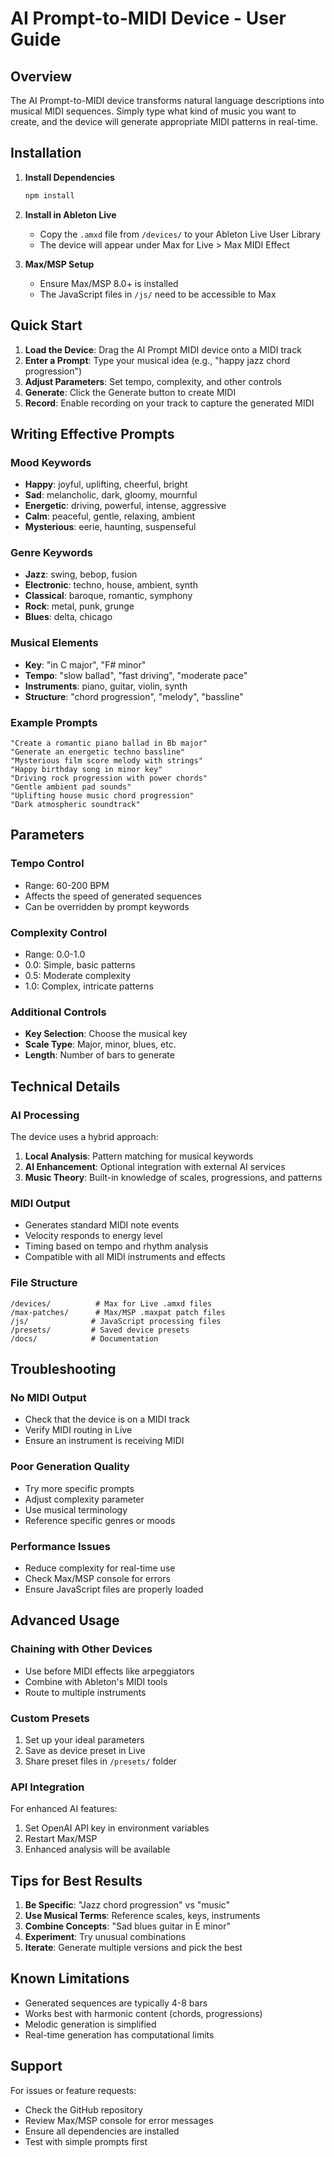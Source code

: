 # AI Prompt-to-MIDI Device - User Guide

## Overview

The AI Prompt-to-MIDI device transforms natural language descriptions into musical MIDI sequences. Simply type what kind of music you want to create, and the device will generate appropriate MIDI patterns in real-time.

## Installation

1. **Install Dependencies**

   ```bash
   npm install
   ```

2. **Install in Ableton Live**

   - Copy the `.amxd` file from `/devices/` to your Ableton Live User Library
   - The device will appear under Max for Live > Max MIDI Effect

3. **Max/MSP Setup**
   - Ensure Max/MSP 8.0+ is installed
   - The JavaScript files in `/js/` need to be accessible to Max

## Quick Start

1. **Load the Device**: Drag the AI Prompt MIDI device onto a MIDI track
2. **Enter a Prompt**: Type your musical idea (e.g., "happy jazz chord progression")
3. **Adjust Parameters**: Set tempo, complexity, and other controls
4. **Generate**: Click the Generate button to create MIDI
5. **Record**: Enable recording on your track to capture the generated MIDI

## Writing Effective Prompts

### Mood Keywords

- **Happy**: joyful, uplifting, cheerful, bright
- **Sad**: melancholic, dark, gloomy, mournful
- **Energetic**: driving, powerful, intense, aggressive
- **Calm**: peaceful, gentle, relaxing, ambient
- **Mysterious**: eerie, haunting, suspenseful

### Genre Keywords

- **Jazz**: swing, bebop, fusion
- **Electronic**: techno, house, ambient, synth
- **Classical**: baroque, romantic, symphony
- **Rock**: metal, punk, grunge
- **Blues**: delta, chicago

### Musical Elements

- **Key**: "in C major", "F# minor"
- **Tempo**: "slow ballad", "fast driving", "moderate pace"
- **Instruments**: piano, guitar, violin, synth
- **Structure**: "chord progression", "melody", "bassline"

### Example Prompts

```
"Create a romantic piano ballad in Bb major"
"Generate an energetic techno bassline"
"Mysterious film score melody with strings"
"Happy birthday song in minor key"
"Driving rock progression with power chords"
"Gentle ambient pad sounds"
"Uplifting house music chord progression"
"Dark atmospheric soundtrack"
```

## Parameters

### Tempo Control

- Range: 60-200 BPM
- Affects the speed of generated sequences
- Can be overridden by prompt keywords

### Complexity Control

- Range: 0.0-1.0
- 0.0: Simple, basic patterns
- 0.5: Moderate complexity
- 1.0: Complex, intricate patterns

### Additional Controls

- **Key Selection**: Choose the musical key
- **Scale Type**: Major, minor, blues, etc.
- **Length**: Number of bars to generate

## Technical Details

### AI Processing

The device uses a hybrid approach:

1. **Local Analysis**: Pattern matching for musical keywords
2. **AI Enhancement**: Optional integration with external AI services
3. **Music Theory**: Built-in knowledge of scales, progressions, and patterns

### MIDI Output

- Generates standard MIDI note events
- Velocity responds to energy level
- Timing based on tempo and rhythm analysis
- Compatible with all MIDI instruments and effects

### File Structure

```
/devices/          # Max for Live .amxd files
/max-patches/      # Max/MSP .maxpat patch files
/js/              # JavaScript processing files
/presets/         # Saved device presets
/docs/            # Documentation
```

## Troubleshooting

### No MIDI Output

- Check that the device is on a MIDI track
- Verify MIDI routing in Live
- Ensure an instrument is receiving MIDI

### Poor Generation Quality

- Try more specific prompts
- Adjust complexity parameter
- Use musical terminology
- Reference specific genres or moods

### Performance Issues

- Reduce complexity for real-time use
- Check Max/MSP console for errors
- Ensure JavaScript files are properly loaded

## Advanced Usage

### Chaining with Other Devices

- Use before MIDI effects like arpeggiators
- Combine with Ableton's MIDI tools
- Route to multiple instruments

### Custom Presets

1. Set up your ideal parameters
2. Save as device preset in Live
3. Share preset files in `/presets/` folder

### API Integration

For enhanced AI features:

1. Set OpenAI API key in environment variables
2. Restart Max/MSP
3. Enhanced analysis will be available

## Tips for Best Results

1. **Be Specific**: "Jazz chord progression" vs "music"
2. **Use Musical Terms**: Reference scales, keys, instruments
3. **Combine Concepts**: "Sad blues guitar in E minor"
4. **Experiment**: Try unusual combinations
5. **Iterate**: Generate multiple versions and pick the best

## Known Limitations

- Generated sequences are typically 4-8 bars
- Works best with harmonic content (chords, progressions)
- Melodic generation is simplified
- Real-time generation has computational limits

## Support

For issues or feature requests:

- Check the GitHub repository
- Review Max/MSP console for error messages
- Ensure all dependencies are installed
- Test with simple prompts first
